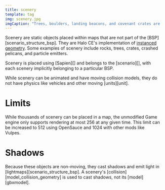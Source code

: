 ```yaml
---
title: scenery
template: tag
img: scenery.jpg
imgCaption: "Trees, boulders, landing beacons, and covenant crates are all instances of scenery"
---
```


Scenery are static objects placed within maps that are not part of the [BSP][scenario_structure_bsp]. They are Halo CE's implementation of [instanced geometry][wiki-instancing]. Some examples of scenery include rocks, trees, crates, crashed pelicans, and particle emitters.

Scenery is placed using [Sapien][] and belongs to the [scenario][], with each scenery implicitly belonging to a particular BSP.

While scenery can be animated and have moving collision models, they do not have physics like vehicles and other moving [units][unit].

# Limits
While thousands of scenery can be placed in a map, the unmodified Game engine only supports rendering at most 256 at any given time. This limit can be increased to 512 using OpenSauce and 1024 with other mods like Vulpes.

# Shadows
Because these objects are non-moving, they cast shadows and emit light in [lightmaps][scenario_structure_bsp]. A scenery's [collision][model_collision_geometry] is used to cast shadows, not its [model][gbxmodel].

[wiki-instancing]: https://en.wikipedia.org/wiki/Geometry_instancing
